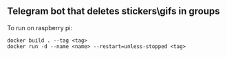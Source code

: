 ## Telegram bot that deletes stickers\gifs in groups

To run on raspberry pi:

```
docker build . --tag <tag>
docker run -d --name <name> --restart=unless-stopped <tag>
```